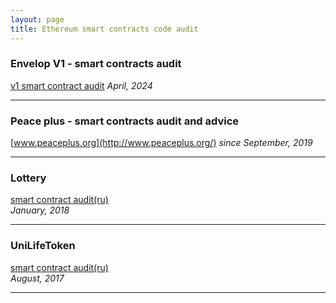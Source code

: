 ```yaml
---
layout: page
title: Ethereum smart contracts code audit
---
```


### Envelop V1 - smart contracts audit 
[v1 smart contract audit](https://github.com/dao-envelop/envelop-protocol-v1/blob/master/audit/20230420_iber_envelop_audit_rev2.pdf)
_April, 2024_

* * *
### Peace plus - smart contracts audit and advice
[www.peaceplus.org](http://www.peaceplus.org/)
_since September, 2019_

* * *

### Lottery
[smart contract audit(ru)](https://goo.gl/VbU2Ea)  
_January, 2018_

***
### UniLifeToken
[smart contract audit(ru)](https://goo.gl/L2thsj)  
_August, 2017_

* * * * 
